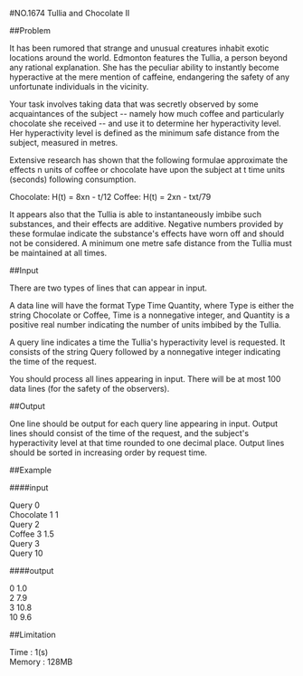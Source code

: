 #NO.1674   Tullia and Chocolate II

##Problem

It has been rumored that strange and unusual creatures inhabit exotic locations around the world. Edmonton features the Tullia, a person beyond any rational explanation. She has the peculiar ability to instantly become hyperactive at the mere mention of caffeine, endangering the safety of any unfortunate individuals in the vicinity.

Your task involves taking data that was secretly observed by some acquaintances of the subject -- namely how much coffee and particularly chocolate she received -- and use it to determine her hyperactivity level. Her hyperactivity level is defined as the minimum safe distance from the subject, measured in metres.

Extensive research has shown that the following formulae approximate the effects n units of coffee or chocolate have upon the subject at t time units (seconds) following consumption.

Chocolate: H(t) = 8xn - t/12
Coffee: H(t) = 2xn - txt/79

It appears also that the Tullia is able to instantaneously imbibe such substances, and their effects are additive. Negative numbers provided by these formulae indicate the substance's effects have worn off and should not be considered. A minimum one metre safe distance from the Tullia must be maintained at all times.

##Input

There are two types of lines that can appear in input.

A data line will have the format Type Time Quantity, where Type is either the string Chocolate or Coffee, Time is a nonnegative integer, and Quantity is a positive real number indicating the number of units imbibed by the Tullia.

A query line indicates a time the Tullia's hyperactivity level is requested. It consists of the string Query followed by a nonnegative integer indicating the time of the request.

You should process all lines appearing in input. There will be at most 100 data lines (for the safety of the observers).

##Output

One line should be output for each query line appearing in input. Output lines should consist of the time of the request, and the subject's hyperactivity level at that time rounded to one decimal place. Output lines should be sorted in increasing order by request time.

##Example

####input

Query 0  
Chocolate 1 1  
Query 2  
Coffee 3 1.5  
Query 3  
Query 10  

####output

0 1.0  
2 7.9  
3 10.8  
10 9.6  

##Limitation

Time : 1(s)  
Memory : 128MB
